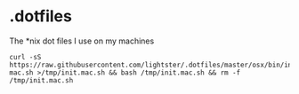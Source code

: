 .dotfiles
=========

The *nix dot files I use on my machines

```
curl -sS https://raw.githubusercontent.com/lightster/.dotfiles/master/osx/bin/init-mac.sh >/tmp/init.mac.sh && bash /tmp/init.mac.sh && rm -f /tmp/init.mac.sh
```
